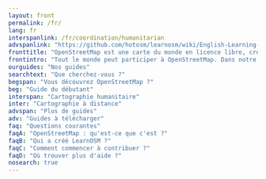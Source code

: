 ```yaml
---
layout: front
permalink: /fr/
lang: fr
interspanlink: /fr/coordination/humanitarian
advspanlink: "https://github.com/hotosm/learnosm/wiki/English-Learning-Guides/"
fronttitle: "OpenStreetMap est une carte du monde en licence libre, créée par une communauté grandissante."
frontintro: "Tout le monde peut participer à OpenStreetMap. Dans notre site nous vous montrons comment faire. Le site LearnOSM met à disposition une série de guides simples et progressifs pour vous accompagner dans votre prise en main d'OpenStreetMap. Vous y apprendrez comment contribuer au projet, comment utiliser la carte et les données. Si vous voulez organiser des ateliers, référez-vous aux ressources pédagogiques du formateur."
ourguides: "Nos guides"
searchtext: "Que cherchez-vous ?"
begspan: "Vous découvrez OpenStreetMap ?"
beg: "Guide du débutant"
interspan: "Cartographie humanitaire"
inter: "Cartographie à distance"
advspan: "Plus de guides"
adv: "Guides à télécharger"
faq: "Questions courantes"
faqA: "OpenStreetMap : qu'est-ce que c'est ?"
faqB: "Qui a créé LearnOSM ?"
faqC: "Comment commencer à contribuer ?"
faqD: "Où trouver plus d'aide ?"
nosearch: true
---
```


